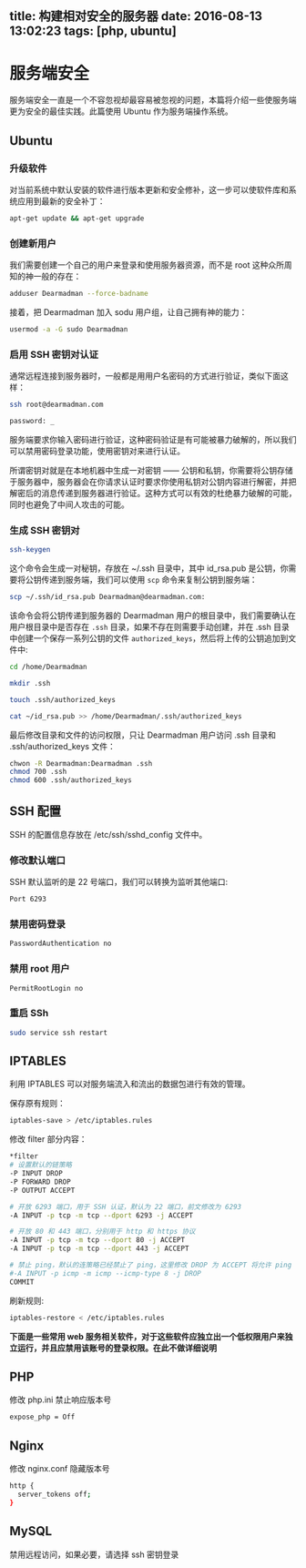 title: 构建相对安全的服务器
date: 2016-08-13 13:02:23
tags: [php, ubuntu]
---

# 服务端安全

服务端安全一直是一个不容忽视却最容易被忽视的问题，本篇将介绍一些使服务端更为安全的最佳实践。此篇使用 Ubuntu 作为服务端操作系统。

## Ubuntu

### 升级软件

对当前系统中默认安装的软件进行版本更新和安全修补，这一步可以使软件库和系统应用到最新的安全补丁：

``` bash
apt-get update && apt-get upgrade
```

### 创建新用户

我们需要创建一个自己的用户来登录和使用服务器资源，而不是 root 这种众所周知的神一般的存在：

``` bash
adduser Dearmadman --force-badname
```

接着，把 Dearmadman 加入 sodu 用户组，让自己拥有神的能力：

``` bash
usermod -a -G sudo Dearmadman 
```

### 启用 SSH 密钥对认证

通常远程连接到服务器时，一般都是用用户名密码的方式进行验证，类似下面这样：

``` bash
ssh root@dearmadman.com

password: _
```

服务端要求你输入密码进行验证，这种密码验证是有可能被暴力破解的，所以我们可以禁用密码登录功能，使用密钥对来进行认证。

所谓密钥对就是在本地机器中生成一对密钥 —— 公钥和私钥，你需要将公钥存储于服务器中，服务器会在你请求认证时要求你使用私钥对公钥内容进行解密，并把解密后的消息传递到服务器进行验证。这种方式可以有效的杜绝暴力破解的可能，同时也避免了中间人攻击的可能。

### 生成 SSH 密钥对

``` bash
ssh-keygen
```

这个命令会生成一对秘钥，存放在 ~/.ssh 目录中，其中 id_rsa.pub 是公钥，你需要将公钥传递到服务端，我们可以使用 `scp` 命令来复制公钥到服务端：

``` bash
scp ~/.ssh/id_rsa.pub Dearmadman@dearmadman.com:
```

该命令会将公钥传递到服务器的 Dearmadman 用户的根目录中，我们需要确认在用户根目录中是否存在 `.ssh` 目录，如果不存在则需要手动创建，并在 .ssh 目录中创建一个保存一系列公钥的文件 `authorized_keys`，然后将上传的公钥追加到文件中:

``` bash
cd /home/Dearmadman

mkdir .ssh

touch .ssh/authorized_keys

cat ~/id_rsa.pub >> /home/Dearmadman/.ssh/authorized_keys
```

最后修改目录和文件的访问权限，只让 Dearmadman 用户访问 .ssh 目录和 .ssh/authorized_keys 文件：

``` bash
chwon -R Dearmadman:Dearmadman .ssh
chmod 700 .ssh
chmod 600 .ssh/authorized_keys
```

## SSH 配置

SSH 的配置信息存放在 /etc/ssh/sshd_config 文件中。

### 修改默认端口

SSH 默认监听的是 22 号端口，我们可以转换为监听其他端口:

``` bash
Port 6293
```

### 禁用密码登录

``` bash
PasswordAuthentication no
```

### 禁用 root 用户

``` bash
PermitRootLogin no
```

### 重启 SSh

``` bash
sudo service ssh restart
```

## IPTABLES

利用 IPTABLES 可以对服务端流入和流出的数据包进行有效的管理。

保存原有规则：

``` bash
iptables-save > /etc/iptables.rules
```

修改 filter 部分内容：

``` bash
*filter
# 设置默认的链策略
-P INPUT DROP
-P FORWARD DROP
-P OUTPUT ACCEPT

# 开放 6293 端口，用于 SSH 认证，默认为 22 端口，前文修改为 6293
-A INPUT -p tcp -m tcp --dport 6293 -j ACCEPT

# 开放 80 和 443 端口，分别用于 http 和 https 协议
-A INPUT -p tcp -m tcp --dport 80 -j ACCEPT
-A INPUT -p tcp -m tcp --dport 443 -j ACCEPT

# 禁止 ping，默认的连策略已经禁止了 ping，这里修改 DROP 为 ACCEPT 将允许 ping
#-A INPUT -p icmp -m icmp --icmp-type 8 -j DROP
COMMIT
```

刷新规则:

``` bash
iptables-restore < /etc/iptables.rules
```

**下面是一些常用 web 服务相关软件，对于这些软件应独立出一个低权限用户来独立运行，并且应禁用该账号的登录权限。在此不做详细说明**

## PHP

修改 php.ini 禁止响应版本号

``` bash
expose_php = Off
```

## Nginx

修改 nginx.conf 隐藏版本号

``` bash
http {
  server_tokens off;
}
```

## MySQL

禁用远程访问，如果必要，请选择 ssh 密钥登录


